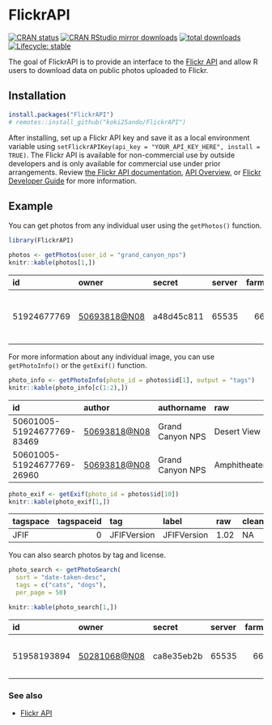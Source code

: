
<!-- README.md is generated from README.Rmd. Please edit that file -->

# FlickrAPI

<!-- badges: start -->

[![CRAN
status](https://www.r-pkg.org/badges/version/FlickrAPI)](https://CRAN.R-project.org/package=FlickrAPI)
[![CRAN RStudio mirror
downloads](https://cranlogs.r-pkg.org/badges/FlickrAPI)](https://www.r-pkg.org/pkg/FlickrAPI)
[![total
downloads](https://cranlogs.r-pkg.org/badges/grand-total/FlickrAPI)](https://cranlogs.r-pkg.org/badges/grand-total/FlickrAPI)
[![Lifecycle:
stable](https://img.shields.io/badge/lifecycle-stable-brightgreen.svg)](https://lifecycle.r-lib.org/articles/stages.html#stable)
<!-- badges: end -->

The goal of FlickrAPI is to provide an interface to the [Flickr
API](https://www.flickr.com/services/api/) and allow R users to download
data on public photos uploaded to Flickr.

## Installation

``` r
install.packages("FlickrAPI")
# remotes::install_github("koki25ando/FlickrAPI")
```

After installing, set up a Flickr API key and save it as a local
environment variable using
`setFlickrAPIKey(api_key = "YOUR_API_KEY_HERE", install = TRUE)`. The
Flickr API is available for non-commercial use by outside developers and
is only available for commercial use under prior arrangements. Review
[the Flickr API
documentation](https://www.flickr.com/services/developer/), [API
Overview](https://www.flickr.com/services/api/misc.overview.html), or
[Flickr Developer Guide](https://www.flickr.com/services/developer/) for
more information.

## Example

You can get photos from any individual user using the `getPhotos()`
function.

``` r
library(FlickrAPI)

photos <- getPhotos(user_id = "grand_canyon_nps")
knitr::kable(photos[1,])
```

| id          | owner          | secret     | server | farm | title                                                  | ispublic | isfriend | isfamily |
|:------------|:---------------|:-----------|:-------|-----:|:-------------------------------------------------------|---------:|---------:|---------:|
| 51924677769 | <50693818@N08> | a48d45c811 | 65535  |   66 | 03/03/22 Desert View Amphitheater Reconstruction 40389 |        1 |        0 |        0 |

For more information about any individual image, you can use
`getPhotoInfo()` or the `getExif()` function.

``` r
photo_info <- getPhotoInfo(photo_id = photos$id[1], output = "tags")
knitr::kable(photo_info[c(1:2),])
```

| id                         | author         | authorname       | raw          | content      | machine\_tag |
|:---------------------------|:---------------|:-----------------|:-------------|:-------------|-------------:|
| 50601005-51924677769-83469 | <50693818@N08> | Grand Canyon NPS | Desert View  | desertview   |            0 |
| 50601005-51924677769-26960 | <50693818@N08> | Grand Canyon NPS | Amphitheater | amphitheater |            0 |

``` r
photo_exif <- getExif(photo_id = photos$id[10])
knitr::kable(photo_exif[1,])
```

| tagspace | tagspaceid | tag         | label       | raw  | clean |
|:---------|-----------:|:------------|:------------|:-----|:------|
| JFIF     |          0 | JFIFVersion | JFIFVersion | 1.02 | NA    |

You can also search photos by tag and license.

``` r
photo_search <- getPhotoSearch(
  sort = "date-taken-desc",
  tags = c("cats", "dogs"),
  per_page = 50)

knitr::kable(photo_search[1,])
```

| id          | owner          | secret     | server | farm | title            | ispublic | isfriend | isfamily | img\_url                                                           | img\_height | img\_width | img\_asp |
|:------------|:---------------|:-----------|:-------|-----:|:-----------------|---------:|---------:|---------:|:-------------------------------------------------------------------|------------:|-----------:|---------:|
| 51958193894 | <50281068@N08> | ca8e35eb2b | 65535  |   66 | Cats Of Mei Ling |        1 |        0 |        0 | <https://live.staticflickr.com/65535/51958193894_ca8e35eb2b_s.jpg> |          75 |         75 |        1 |

### See also

-   [Flickr API](https://www.flickr.com/services/api/)
